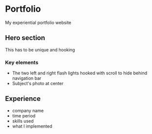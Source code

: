 # Portfolio
My experiential portfolio website

## Hero section

This has to be unique and hooking

### Key elements
- The two left and right flash lights hooked with scroll to hide behind navigation bar
- Subject's photo at center

## Experience

- company name
- time period
- skills used
- what I implemented

